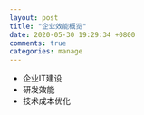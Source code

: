 ```yaml
---
layout: post
title: "企业效能概览"
date: 2020-05-30 19:29:34 +0800
comments: true
categories: manage
---
```


- 企业IT建设
- 研发效能
- 技术成本优化